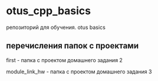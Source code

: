 # otus_cpp_basics

репозиторий для обучения. otus basics

## перечисления папок с проектами

first - папка с проектом домашнего задания 2

module_link_hw - папка с проектом домашнего задания 3
